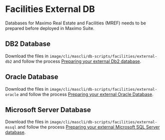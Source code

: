 Facilities External DB
===============================================================================
Databases for Maximo Real Estate and Facilities (MREF) needs to be prepared before deployed in Maximo Suite.

DB2 Database
-------------------------------------------------------------------------------
Download the files in `image/cli/mascli/db-scripts/facilities/external-db2` and follow the process [Preparing your external Db2 database](https://www.ibm.com/docs/SSRHPA_cd/appsuite/mref_deploy/prep_db_db2.html).


Oracle Database
-------------------------------------------------------------------------------
Download the files in `image/cli/mascli/db-scripts/facilities/external-oracle` and follow the process [Preparing your external Oracle Database](https://www.ibm.com/docs/SSRHPA_cd/appsuite/mref_deploy/prep_db_oracle.html).

Microsoft Server Database
-------------------------------------------------------------------------------
Download the files in `image/cli/mascli/db-scripts/facilities/external-mssql` and follow the process [Preparing your external Microsoft SQL Server database](https://www.ibm.com/docs/SSRHPA_cd//appsuite/mref_deploy/prep_db_mssql.html).